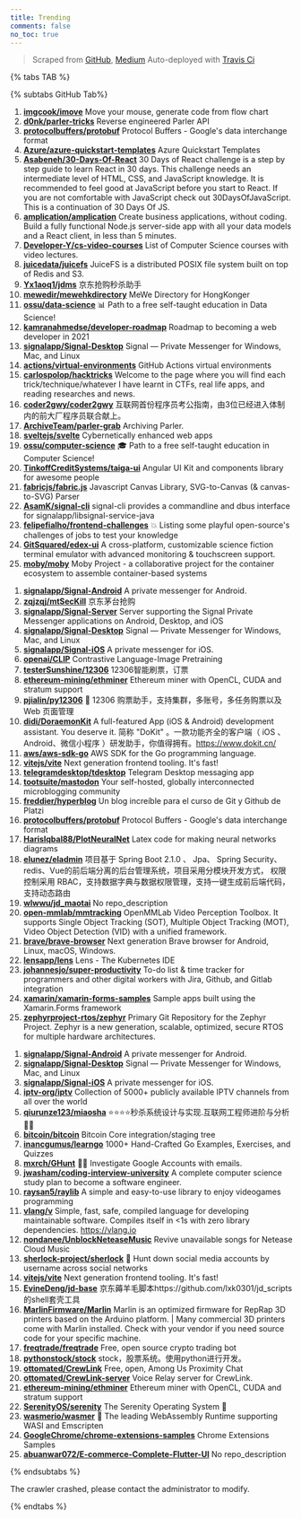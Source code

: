 ```yaml
---
title: Trending
comments: false
no_toc: true
---
```


> Scraped from [GitHub](https://github.com/trending), [Medium](https://medium.com/topic/popular)
Auto-deployed with [Travis Ci](https://travis-ci.org/)

{% tabs TAB %}
<!-- tab GitHub -->
{% subtabs GitHub Tab%}
<!-- tab Daily -->
1. [**imgcook/imove**](https://github.com/imgcook/imove)
Move your mouse, generate code from flow chart
2. [**d0nk/parler-tricks**](https://github.com/d0nk/parler-tricks)
Reverse engineered Parler API
3. [**protocolbuffers/protobuf**](https://github.com/protocolbuffers/protobuf)
Protocol Buffers - Google's data interchange format
4. [**Azure/azure-quickstart-templates**](https://github.com/Azure/azure-quickstart-templates)
Azure Quickstart Templates
5. [**Asabeneh/30-Days-Of-React**](https://github.com/Asabeneh/30-Days-Of-React)
30 Days of React challenge is a step by step guide to learn React in 30 days. This challenge needs an intermediate level of HTML, CSS, and JavaScript knowledge. It is recommended to feel good at JavaScript before you start to React. If you are not comfortable with JavaScript check out 30DaysOfJavaScript. This is a continuation of 30 Days Of JS.
6. [**amplication/amplication**](https://github.com/amplication/amplication)
Create business applications, without coding. Build a fully functional Node.js server-side app with all your data models and a React client, in less than 5 minutes.
7. [**Developer-Y/cs-video-courses**](https://github.com/Developer-Y/cs-video-courses)
List of Computer Science courses with video lectures.
8. [**juicedata/juicefs**](https://github.com/juicedata/juicefs)
JuiceFS is a distributed POSIX file system built on top of Redis and S3.
9. [**Yx1aoq1/jdms**](https://github.com/Yx1aoq1/jdms)
京东抢购秒杀助手
10. [**mewedir/mewehkdirectory**](https://github.com/mewedir/mewehkdirectory)
MeWe Directory for HongKonger
11. [**ossu/data-science**](https://github.com/ossu/data-science)
📊 Path to a free self-taught education in Data Science!
12. [**kamranahmedse/developer-roadmap**](https://github.com/kamranahmedse/developer-roadmap)
Roadmap to becoming a web developer in 2021
13. [**signalapp/Signal-Desktop**](https://github.com/signalapp/Signal-Desktop)
Signal — Private Messenger for Windows, Mac, and Linux
14. [**actions/virtual-environments**](https://github.com/actions/virtual-environments)
GitHub Actions virtual environments
15. [**carlospolop/hacktricks**](https://github.com/carlospolop/hacktricks)
Welcome to the page where you will find each trick/technique/whatever I have learnt in CTFs, real life apps, and reading researches and news.
16. [**coder2gwy/coder2gwy**](https://github.com/coder2gwy/coder2gwy)
互联网首份程序员考公指南，由3位已经进入体制内的前大厂程序员联合献上。
17. [**ArchiveTeam/parler-grab**](https://github.com/ArchiveTeam/parler-grab)
Archiving Parler.
18. [**sveltejs/svelte**](https://github.com/sveltejs/svelte)
Cybernetically enhanced web apps
19. [**ossu/computer-science**](https://github.com/ossu/computer-science)
🎓 Path to a free self-taught education in Computer Science!
20. [**TinkoffCreditSystems/taiga-ui**](https://github.com/TinkoffCreditSystems/taiga-ui)
Angular UI Kit and components library for awesome people
21. [**fabricjs/fabric.js**](https://github.com/fabricjs/fabric.js)
Javascript Canvas Library, SVG-to-Canvas (& canvas-to-SVG) Parser
22. [**AsamK/signal-cli**](https://github.com/AsamK/signal-cli)
signal-cli provides a commandline and dbus interface for signalapp/libsignal-service-java
23. [**felipefialho/frontend-challenges**](https://github.com/felipefialho/frontend-challenges)
💥 Listing some playful open-source's challenges of jobs to test your knowledge
24. [**GitSquared/edex-ui**](https://github.com/GitSquared/edex-ui)
A cross-platform, customizable science fiction terminal emulator with advanced monitoring & touchscreen support.
25. [**moby/moby**](https://github.com/moby/moby)
Moby Project - a collaborative project for the container ecosystem to assemble container-based systems
<!-- endtab -->
<!-- tab Weekly -->
1. [**signalapp/Signal-Android**](https://github.com/signalapp/Signal-Android)
A private messenger for Android.
2. [**zqjzqj/mtSecKill**](https://github.com/zqjzqj/mtSecKill)
京东茅台抢购
3. [**signalapp/Signal-Server**](https://github.com/signalapp/Signal-Server)
Server supporting the Signal Private Messenger applications on Android, Desktop, and iOS
4. [**signalapp/Signal-Desktop**](https://github.com/signalapp/Signal-Desktop)
Signal — Private Messenger for Windows, Mac, and Linux
5. [**signalapp/Signal-iOS**](https://github.com/signalapp/Signal-iOS)
A private messenger for iOS.
6. [**openai/CLIP**](https://github.com/openai/CLIP)
Contrastive Language-Image Pretraining
7. [**testerSunshine/12306**](https://github.com/testerSunshine/12306)
12306智能刷票，订票
8. [**ethereum-mining/ethminer**](https://github.com/ethereum-mining/ethminer)
Ethereum miner with OpenCL, CUDA and stratum support
9. [**pjialin/py12306**](https://github.com/pjialin/py12306)
🚂 12306 购票助手，支持集群，多账号，多任务购票以及 Web 页面管理
10. [**didi/DoraemonKit**](https://github.com/didi/DoraemonKit)
A full-featured App (iOS & Android) development assistant. You deserve it. 简称 "DoKit" 。一款功能齐全的客户端（ iOS 、Android、微信小程序 ）研发助手，你值得拥有。https://www.dokit.cn/
11. [**aws/aws-sdk-go**](https://github.com/aws/aws-sdk-go)
AWS SDK for the Go programming language.
12. [**vitejs/vite**](https://github.com/vitejs/vite)
Next generation frontend tooling. It's fast!
13. [**telegramdesktop/tdesktop**](https://github.com/telegramdesktop/tdesktop)
Telegram Desktop messaging app
14. [**tootsuite/mastodon**](https://github.com/tootsuite/mastodon)
Your self-hosted, globally interconnected microblogging community
15. [**freddier/hyperblog**](https://github.com/freddier/hyperblog)
Un blog increíble para el curso de Git y Github de Platzi
16. [**protocolbuffers/protobuf**](https://github.com/protocolbuffers/protobuf)
Protocol Buffers - Google's data interchange format
17. [**HarisIqbal88/PlotNeuralNet**](https://github.com/HarisIqbal88/PlotNeuralNet)
Latex code for making neural networks diagrams
18. [**elunez/eladmin**](https://github.com/elunez/eladmin)
项目基于 Spring Boot 2.1.0 、 Jpa、 Spring Security、redis、Vue的前后端分离的后台管理系统，项目采用分模块开发方式， 权限控制采用 RBAC，支持数据字典与数据权限管理，支持一键生成前后端代码，支持动态路由
19. [**wlwwu/jd_maotai**](https://github.com/wlwwu/jd_maotai)
No repo_description
20. [**open-mmlab/mmtracking**](https://github.com/open-mmlab/mmtracking)
OpenMMLab Video Perception Toolbox. It supports Single Object Tracking (SOT), Multiple Object Tracking (MOT), Video Object Detection (VID) with a unified framework.
21. [**brave/brave-browser**](https://github.com/brave/brave-browser)
Next generation Brave browser for Android, Linux, macOS, Windows.
22. [**lensapp/lens**](https://github.com/lensapp/lens)
Lens - The Kubernetes IDE
23. [**johannesjo/super-productivity**](https://github.com/johannesjo/super-productivity)
To-do list & time tracker for programmers and other digital workers with Jira, Github, and Gitlab integration
24. [**xamarin/xamarin-forms-samples**](https://github.com/xamarin/xamarin-forms-samples)
Sample apps built using the Xamarin.Forms framework
25. [**zephyrproject-rtos/zephyr**](https://github.com/zephyrproject-rtos/zephyr)
Primary Git Repository for the Zephyr Project. Zephyr is a new generation, scalable, optimized, secure RTOS for multiple hardware architectures.
<!-- endtab -->
<!-- tab Monthly -->
1. [**signalapp/Signal-Android**](https://github.com/signalapp/Signal-Android)
A private messenger for Android.
2. [**signalapp/Signal-Desktop**](https://github.com/signalapp/Signal-Desktop)
Signal — Private Messenger for Windows, Mac, and Linux
3. [**signalapp/Signal-iOS**](https://github.com/signalapp/Signal-iOS)
A private messenger for iOS.
4. [**iptv-org/iptv**](https://github.com/iptv-org/iptv)
Collection of 5000+ publicly available IPTV channels from all over the world
5. [**qiurunze123/miaosha**](https://github.com/qiurunze123/miaosha)
⭐⭐⭐⭐秒杀系统设计与实现.互联网工程师进阶与分析🙋🐓
6. [**bitcoin/bitcoin**](https://github.com/bitcoin/bitcoin)
Bitcoin Core integration/staging tree
7. [**inancgumus/learngo**](https://github.com/inancgumus/learngo)
1000+ Hand-Crafted Go Examples, Exercises, and Quizzes
8. [**mxrch/GHunt**](https://github.com/mxrch/GHunt)
🕵️‍♂️ Investigate Google Accounts with emails.
9. [**jwasham/coding-interview-university**](https://github.com/jwasham/coding-interview-university)
A complete computer science study plan to become a software engineer.
10. [**raysan5/raylib**](https://github.com/raysan5/raylib)
A simple and easy-to-use library to enjoy videogames programming
11. [**vlang/v**](https://github.com/vlang/v)
Simple, fast, safe, compiled language for developing maintainable software. Compiles itself in <1s with zero library dependencies. https://vlang.io
12. [**nondanee/UnblockNeteaseMusic**](https://github.com/nondanee/UnblockNeteaseMusic)
Revive unavailable songs for Netease Cloud Music
13. [**sherlock-project/sherlock**](https://github.com/sherlock-project/sherlock)
🔎 Hunt down social media accounts by username across social networks
14. [**vitejs/vite**](https://github.com/vitejs/vite)
Next generation frontend tooling. It's fast!
15. [**EvineDeng/jd-base**](https://github.com/EvineDeng/jd-base)
京东薅羊毛脚本https://github.com/lxk0301/jd_scripts 的shell套壳工具
16. [**MarlinFirmware/Marlin**](https://github.com/MarlinFirmware/Marlin)
Marlin is an optimized firmware for RepRap 3D printers based on the Arduino platform. | Many commercial 3D printers come with Marlin installed. Check with your vendor if you need source code for your specific machine.
17. [**freqtrade/freqtrade**](https://github.com/freqtrade/freqtrade)
Free, open source crypto trading bot
18. [**pythonstock/stock**](https://github.com/pythonstock/stock)
stock，股票系统。使用python进行开发。
19. [**ottomated/CrewLink**](https://github.com/ottomated/CrewLink)
Free, open, Among Us Proximity Chat
20. [**ottomated/CrewLink-server**](https://github.com/ottomated/CrewLink-server)
Voice Relay server for CrewLink.
21. [**ethereum-mining/ethminer**](https://github.com/ethereum-mining/ethminer)
Ethereum miner with OpenCL, CUDA and stratum support
22. [**SerenityOS/serenity**](https://github.com/SerenityOS/serenity)
The Serenity Operating System 🐞
23. [**wasmerio/wasmer**](https://github.com/wasmerio/wasmer)
🚀 The leading WebAssembly Runtime supporting WASI and Emscripten
24. [**GoogleChrome/chrome-extensions-samples**](https://github.com/GoogleChrome/chrome-extensions-samples)
Chrome Extensions Samples
25. [**abuanwar072/E-commerce-Complete-Flutter-UI**](https://github.com/abuanwar072/E-commerce-Complete-Flutter-UI)
No repo_description
<!-- endtab -->
{% endsubtabs %}
<!-- endtab -->
<!-- tab Medium -->
The crawler crashed, please contact the administrator to modify.
<!-- endtab -->
{% endtabs %}
